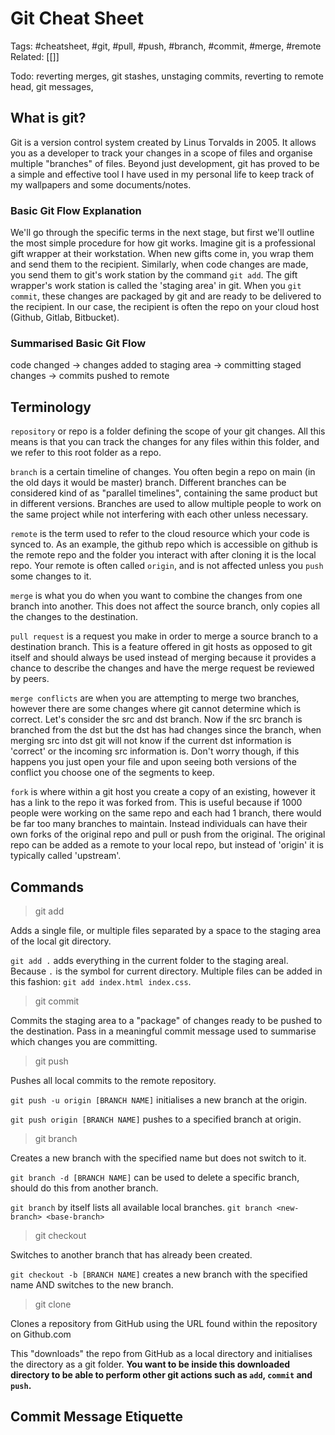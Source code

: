 # Git Cheat Sheet
Tags: #cheatsheet, #git, #pull, #push, #branch, #commit, #merge, #remote <br>
Related: [[]] <br>

Todo: reverting merges, git stashes, unstaging commits, reverting to remote head, git messages,

## What is git?
Git is a version control system created by Linus Torvalds in 2005. It allows you as a developer to track your changes in a scope of files and organise multiple "branches" of files. Beyond just development, git has proved to be a simple and effective tool I have used in my personal life to keep track of my wallpapers and some documents/notes. 

### Basic Git Flow Explanation
We'll go through the specific terms in the next stage, but first we'll outline the most simple procedure for how git works. Imagine git is a professional gift wrapper at their workstation. When new gifts come in, you wrap them and send them to the recipient. Similarly, when code changes are made, you send them to git's work station by the command `git add`. The gift wrapper's work station is called the 'staging area' in git. When you `git commit`, these changes are packaged by git and are ready to be delivered to the recipient. In our case, the recipient is often the repo on your cloud host (Github, Gitlab, Bitbucket).

### Summarised Basic Git Flow
code changed -> changes added to staging area -> committing staged changes -> commits pushed to remote

## Terminology
`repository` or repo is a folder defining the scope of your git changes. All this means is that you can track the changes for any files within this folder, and we refer to this root folder as a repo. 

`branch` is a certain timeline of changes. You often begin a repo on main (in the old days it would be master) branch. Different branches can be considered kind of as "parallel timelines", containing the same product but in different versions. Branches are used to allow multiple people to work on the same project while not interfering with each other unless necessary. 

`remote` is the term used to refer to the cloud resource which your code is synced to. As an example, the github repo which is accessible on github is the remote repo and the folder you interact with after cloning it is the local repo. Your remote is often called `origin`, and is not affected unless you `push` some changes to it.

`merge` is what you do when you want to combine the changes from one branch into another. This does not affect the source branch, only copies all the changes to the destination. 

`pull request` is a request you make in order to merge a source branch to a destination branch. This is a feature offered in git hosts as opposed to git itself and should always be used instead of merging because it provides a chance to describe the changes and have the merge request be reviewed by peers. 

`merge conflicts` are when you are attempting to merge two branches, however there are some changes where git cannot determine which is correct. Let's consider the src and dst branch. Now if the src branch is branched from the dst but the dst has had changes since the branch, when merging src into dst git will not know if the current dst information is 'correct' or the incoming src information is. Don't worry though, if this happens you just open your file and upon seeing both versions of the conflict you choose one of the segments to keep. 

`fork` is where within a git host you create a copy of an existing, however it has a link to the repo it was forked from. This is useful because if 1000 people were working on the same repo and each had 1 branch, there would be far too many branches to maintain. Instead individuals can have their own forks of the original repo and pull or push from the original. The original repo can be added as a remote to your local repo, but instead of 'origin' it is typically called 'upstream'.

## Commands

> git add

Adds a single file, or multiple files separated by a space to the staging area of the local git directory.

`git add .` adds everything in the current folder to the staging areal. Because `.` is the symbol for current directory. Multiple files can be added in this fashion: `git add index.html index.css`.

> git commit

Commits the staging area to a "package" of changes ready to be pushed to the destination. Pass in a meaningful commit message used to summarise which changes you are committing. 

> git push

Pushes all local commits to the remote repository. 

`git push -u origin [BRANCH NAME]` initialises a new branch at the origin. 

`git push origin [BRANCH NAME]` pushes to a specified branch at origin. 

> git branch

Creates a new branch with the specified name but does not switch to it. 

`git branch -d [BRANCH NAME]` can be used to delete a specific branch, should do this from another branch. 

`git branch` by itself lists all available local branches. 
`git branch <new-branch> <base-branch>`

> git checkout

Switches to another branch that has already been created.

`git checkout -b [BRANCH NAME]` creates a new branch with the specified name AND switches to the new branch.

> git clone

Clones a repository from GitHub using the URL found within the repository on Github.com

This "downloads" the repo from GitHub as a local directory and initialises the directory as a git folder. **You want to be inside this downloaded directory to be able to perform other git actions such as `add`, `commit` and `push`.**

## Commit Message Etiquette
